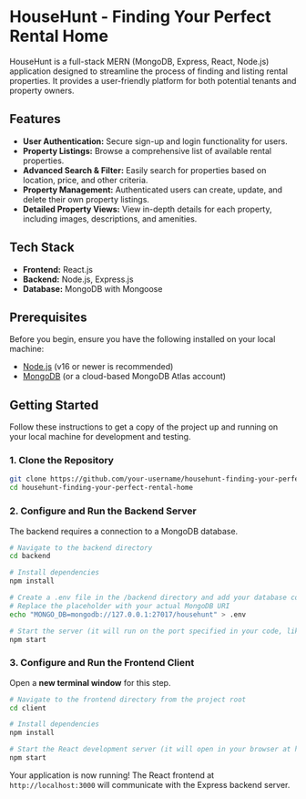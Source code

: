 # HouseHunt - Finding Your Perfect Rental Home

HouseHunt is a full-stack MERN (MongoDB, Express, React, Node.js) application designed to streamline the process of finding and listing rental properties. It provides a user-friendly platform for both potential tenants and property owners.

## Features

- **User Authentication:** Secure sign-up and login functionality for users.
- **Property Listings:** Browse a comprehensive list of available rental properties.
- **Advanced Search & Filter:** Easily search for properties based on location, price, and other criteria.
- **Property Management:** Authenticated users can create, update, and delete their own property listings.
- **Detailed Property Views:** View in-depth details for each property, including images, descriptions, and amenities.

## Tech Stack

- **Frontend:** React.js
- **Backend:** Node.js, Express.js
- **Database:** MongoDB with Mongoose

## Prerequisites

Before you begin, ensure you have the following installed on your local machine:
- [Node.js](https://nodejs.org/en/) (v16 or newer is recommended)
- [MongoDB](https://www.mongodb.com/try/download/community) (or a cloud-based MongoDB Atlas account)

## Getting Started

Follow these instructions to get a copy of the project up and running on your local machine for development and testing.

### 1. Clone the Repository

```bash
git clone https://github.com/your-username/househunt-finding-your-perfect-rental-home.git
cd househunt-finding-your-perfect-rental-home
```

### 2. Configure and Run the Backend Server

The backend requires a connection to a MongoDB database.

```bash
# Navigate to the backend directory
cd backend

# Install dependencies
npm install

# Create a .env file in the /backend directory and add your database connection string
# Replace the placeholder with your actual MongoDB URI
echo "MONGO_DB=mongodb://127.0.0.1:27017/househunt" > .env

# Start the server (it will run on the port specified in your code, likely 5000 or 8000)
npm start
```

### 3. Configure and Run the Frontend Client

Open a **new terminal window** for this step.

```bash
# Navigate to the frontend directory from the project root
cd client

# Install dependencies
npm install

# Start the React development server (it will open in your browser at http://localhost:3000)
npm start
```

Your application is now running! The React frontend at `http://localhost:3000` will communicate with the Express backend server.

